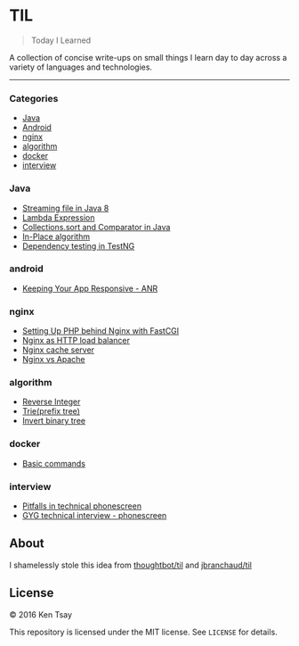 # TIL
> Today I Learned

A collection of concise write-ups on small things I learn day to day across a
variety of languages and technologies.

---

### Categories

* [Java](#Java)
* [Android](#android)
* [nginx](#nginx)
* [algorithm](#algorithm)
* [docker](#docker)
* [interview](#interview)

### Java
- [Streaming file in Java 8](Java/read-file-java8.md)
- [Lambda Expression](Java/lambda-expression.md)
- [Collections.sort and Comparator in Java](Java/using-comparator-in-collections-sort.md)
- [In-Place algorithm](Java/in-place-algorithm.md)
- [Dependency testing in TestNG](testng/dependency_test.md)

### android
- [Keeping Your App Responsive - ANR](android/android-anr.md)

### nginx
- [Setting Up PHP behind Nginx with FastCGI](nginx/nginx-php-fastcgi.md)
- [Nginx as HTTP load balancer](nginx/nginx-load-balance.md)
- [Nginx cache server](nginx/nginx-cache.md)
- [Nginx vs Apache](nginx/nginx-vs-apache.md)

### algorithm
- [Reverse Integer](algorithm/leetcode-7-reverse-integer.md)
- [Trie(prefix tree)](algorithm/leetcode-208-trie.md)
- [Invert binary tree](algorithm/leetcode-226-invert-binary-tree.md)

### docker
- [Basic commands](docker/docker_fun.md)

### interview
- [Pitfalls in technical phonescreen](interview/pitfall_in_technical_phonescreen.md)
- [GYG technical interview - phonescreen](interview/gyg_tech_interview_phonescreen.md)

## About

I shamelessly stole this idea from [thoughtbot/til](https://github.com/thoughtbot/til) and [jbranchaud/til](https://github.com/jbranchaud/til)

## License

&copy; 2016 Ken Tsay

This repository is licensed under the MIT license. See `LICENSE` for details.
